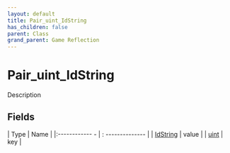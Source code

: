 ```yaml
---
layout: default
title: Pair_uint_IdString
has_children: false
parent: Class
grand_parent: Game Reflection
---
```

# Pair_uint_IdString
Description 

## Fields
| Type | Name |
|:------------ - | : -------------- |
| [IdString](game-reflection/components/id_string.md) | value |
| [uint](game-reflection/components/uint.md) | key |
